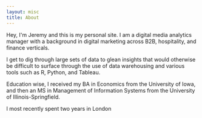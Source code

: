 ```yaml
---
layout: misc
title: About
---
```


Hey, I'm Jeremy and this is my personal site.  I am a digital media analytics manager with a background in digital marketing across B2B, hospitality, and finance verticals.

I get to dig through large sets of data to glean insights that would otherwise be difficult to surface through the use of data warehousing and various tools such as R, Python, and Tableau.

Education wise, I received my BA in Economics from the University of Iowa, and then an MS in Management of Information Systems from the University of Illinois-Springfield.

I most recently spent two years in London
